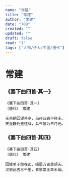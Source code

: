 ```yaml
---
name: "常建"
title: "常建"
author: "常建"
date: "708"
created: ""
updated: ""
draft: false
read: "1"
tags: ["人物/诗人/中国/唐代"]
---
```


# 常建

### 《塞下曲四首·其一》

```
《塞下曲四首·其一》
〔唐代〕 常建

玉帛朝回望帝乡，乌孙归去不称王。
天涯静处无征战，兵气销为日月光。
```

### 《塞下曲四首·其四》

```
《塞下曲四首·其四》
〔唐代〕 常建

因嫁单于怨在边，蛾眉万古葬胡天。
汉家此去三千里，青冢常无草木烟。
```
